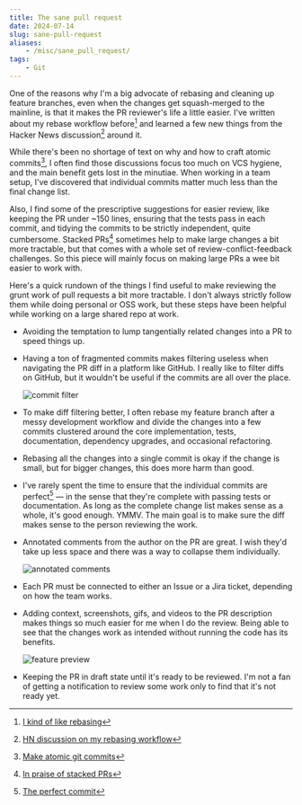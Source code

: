 ```yaml
---
title: The sane pull request
date: 2024-07-14
slug: sane-pull-request
aliases:
    - /misc/sane_pull_request/
tags:
    - Git
---
```


One of the reasons why I'm a big advocate of rebasing and cleaning up feature branches, even
when the changes get squash-merged to the mainline, is that it makes the PR reviewer's life
a little easier. I've written about my rebase workflow before[^1] and learned a few new
things from the Hacker News discussion[^2] around it.

While there's been no shortage of text on why and how to craft atomic commits[^3], I often
find those discussions focus too much on VCS hygiene, and the main benefit gets lost in the
minutiae. When working in a team setup, I've discovered that individual commits matter much
less than the final change list.

Also, I find some of the prescriptive suggestions for easier review, like keeping the PR
under ~150 lines, ensuring that the tests pass in each commit, and tidying the commits to be
strictly independent, quite cumbersome. Stacked PRs[^4] sometimes help to make large changes
a bit more tractable, but that comes with a whole set of review-conflict-feedback
challenges. So this piece will mainly focus on making large PRs a wee bit easier to work
with.

Here's a quick rundown of the things I find useful to make reviewing the grunt work of pull
requests a bit more tractable. I don't always strictly follow them while doing personal or
OSS work, but these steps have been helpful while working on a large shared repo at work.

- Avoiding the temptation to lump tangentially related changes into a PR to speed things up.

- Having a ton of fragmented commits makes filtering useless when navigating the PR diff in
  a platform like GitHub. I really like to filter diffs on GitHub, but it wouldn't be useful
  if the commits are all over the place.

    ![commit filter][image_1]

- To make diff filtering better, I often rebase my feature branch after a messy development
  workflow and divide the changes into a few commits clustered around the core
  implementation, tests, documentation, dependency upgrades, and occasional refactoring.

- Rebasing all the changes into a single commit is okay if the change is small, but for
  bigger changes, this does more harm than good.

- I've rarely spent the time to ensure that the individual commits are perfect[^5] — in the
  sense that they're complete with passing tests or documentation. As long as the complete
  change list makes sense as a whole, it's good enough. YMMV. The main goal is to make sure
  the diff makes sense to the person reviewing the work.

- Annotated comments from the author on the PR are great. I wish they'd take up less space
  and there was a way to collapse them individually.

    ![annotated comments][image_2]

- Each PR must be connected to either an Issue or a Jira ticket, depending on how the team
  works.

- Adding context, screenshots, gifs, and videos to the PR description makes things so much
  easier for me when I do the review. Being able to see that the changes work as intended
  without running the code has its benefits.

    ![feature preview][image_3]

- Keeping the PR in draft state until it's ready to be reviewed. I'm not a fan of getting a
  notification to review some work only to find that it's not ready yet.

[^1]: [I kind of like rebasing](/misc/on_rebasing)

[^2]: [HN discussion on my rebasing workflow](https://news.ycombinator.com/item?id=40742628)

[^3]:
    [Make atomic git commits](https://www.aleksandrhovhannisyan.com/blog/atomic-git-commits/)

[^4]:
    [In praise of stacked PRs](https://benjamincongdon.me/blog/2022/07/17/In-Praise-of-Stacked-PRs/)

[^5]: [The perfect commit](https://simonwillison.net/2022/Oct/29/the-perfect-commit/)

[image_1]: https://blob.rednafi.com/static/images/sane_pull_request/img_1.png
[image_2]: https://blob.rednafi.com/static/images/sane_pull_request/img_2.png
[image_3]: https://blob.rednafi.com/static/images/sane_pull_request/img_3.png
